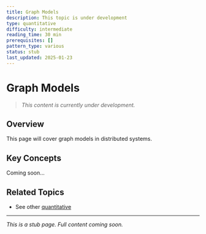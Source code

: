 ```yaml
---
title: Graph Models
description: This topic is under development
type: quantitative
difficulty: intermediate
reading_time: 30 min
prerequisites: []
pattern_type: various
status: stub
last_updated: 2025-01-23
---
```



# Graph Models

> *This content is currently under development.*

## Overview

This page will cover graph models in distributed systems.

## Key Concepts

Coming soon...

## Related Topics

- See other [quantitative](/index/)

---

*This is a stub page. Full content coming soon.*
